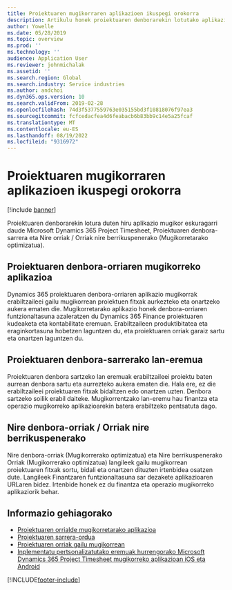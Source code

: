 ```yaml
---
title: Proiektuaren mugikorraren aplikazioen ikuspegi orokorra
description: Artikulu honek proiektuaren denborarekin lotutako aplikazioei buruzko informazio orokorra eskaintzen du Microsoft Dynamics 365 Project Timesheet, Proiektuaren denbora-sarrera eta Nire denbora-orriak/denbora-orriak gailu mugikor batean eskuragarri dauden.
author: Yowelle
ms.date: 05/28/2019
ms.topic: overview
ms.prod: ''
ms.technology: ''
audience: Application User
ms.reviewer: johnmichalak
ms.assetid: ''
ms.search.region: Global
ms.search.industry: Service industries
ms.author: andchoi
ms.dyn365.ops.version: 10
ms.search.validFrom: 2019-02-28
ms.openlocfilehash: 74d3f5377559763e035155bd3f10818076f97ea3
ms.sourcegitcommit: fcfcedacfea4d6feabacb6b83bb9c14e5a25fcaf
ms.translationtype: MT
ms.contentlocale: eu-ES
ms.lasthandoff: 08/19/2022
ms.locfileid: "9316972"
---
```

# <a name="project-mobile-applications-overview"></a>Proiektuaren mugikorraren aplikazioen ikuspegi orokorra

[!include [banner](../includes/banner.md)]

Proiektuaren denborarekin lotura duten hiru aplikazio mugikor eskuragarri daude Microsoft Dynamics 365 Project Timesheet, Proiektuaren denbora-sarrera eta Nire orriak / Orriak nire berrikuspenerako (Mugikorretarako optimizatua).

## <a name="project-timesheet-mobile-app"></a>Proiektuaren denbora-orriaren mugikorreko aplikazioa

Dynamics 365 proiektuaren denbora-orriaren aplikazio mugikorrak erabiltzaileei gailu mugikorrean proiektuen fitxak aurkezteko eta onartzeko aukera ematen die. Mugikorretarako aplikazio honek denbora-orriaren funtzionaltasuna azaleratzen du Dynamics 365 Finance proiektuaren kudeaketa eta kontabilitate eremuan. Erabiltzaileen produktibitatea eta eraginkortasuna hobetzen laguntzen du, eta proiektuaren orriak garaiz sartu eta onartzen laguntzen du.

## <a name="project-time-entry-workspace"></a>Proiektuaren denbora-sarrerako lan-eremua

Proiektuaren denbora sartzeko lan eremuak erabiltzaileei proiektu baten aurrean denbora sartu eta aurrezteko aukera ematen die. Hala ere, ez die erabiltzaileei proiektuaren fitxak bidaltzen edo onartzen uzten. Denbora sartzeko soilik erabil daiteke. Mugikorrentzako lan-eremu hau finantza eta operazio mugikorreko aplikazioarekin batera erabiltzeko pentsatuta dago.

## <a name="my-timesheetstimesheets-for-my-review"></a>Nire denbora-orriak / Orriak nire berrikuspenerako

Nire denbora-orriak (Mugikorrerako optimizatua) eta Nire berrikuspenerako Orriak (Mugikorrerako optimizatua) langileek gailu mugikorrean proiektuaren fitxak sortu, bidali eta onartzen dituzten irtenbidea osatzen dute. Langileek Finantzaren funtzionaltasuna sar dezakete aplikazioaren URLaren bidez. Irtenbide honek ez du finantza eta operazio mugikorreko aplikaziorik behar.

## <a name="for-more-information"></a>Informazio gehiagorako

- [Proiektuaren orrialde mugikorretarako aplikazioa](project-timesheet.md)
- [Proiektuaren sarrera-ordua](project-time-entry-mobile-workspace.md)
- [Proiektuaren orriak gailu mugikorrean](Mobile-timesheets.md)
- [Inplementatu pertsonalizatutako eremuak hurrengorako Microsoft Dynamics 365 Project Timesheet mugikorreko aplikazioan iOS eta Android](custom-fields-mobile.md)

[!INCLUDE[footer-include](../includes/footer-banner.md)]
